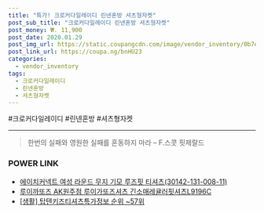```yaml
--- 
title: "특가! 크로커다일레이디 린넨혼방 셔츠형자켓" 
post_sub_title: "크로커다일레이디 린넨혼방 셔츠형자켓" 
post_money: ₩. 11,900 
post_date: 2020.01.29 
post_img_url: https://static.coupangcdn.com/image/vendor_inventory/0b7e/9b88b2408d3014cf67e462477ae4d30ea224c08b7019c5ee6c282b2dd317.jpg 
post_link_url: https://coupa.ng/bnHU23 
categories: 
  - vendor_inventory 
tags: 
  - 크로커다일레이디 
  - 린넨혼방 
  - 셔츠형자켓 
--- 
```

  #크로커다일레이디 #린넨혼방 #셔츠형자켓 
<hr> 

> 한번의 실패와 영원한 실패를 혼동하지 마라  – F.스콧 핏제랄드 


### POWER LINK

* <a href="https://blog.naver.com/fasyy4321/221786614372" target="_blank">에이치커넥트 여성 라운드 무지 기모 루즈핏 티셔츠(30142-131-008-11)</a>
* <a href="https://blog.naver.com/fasyy4321/221786085007" target="_blank">루이까또즈 AK원주점 루이가또즈셔츠 긴소매레귤러핏셔츠L9196C</a>
* <a href="https://blog.naver.com/sakai111/221772175632" target="_blank"> [생활] 탑텐키즈티셔츠특가정보 순위 ~57위</a>
